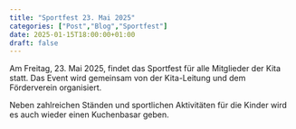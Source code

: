 ```yaml
---
title: "Sportfest 23. Mai 2025"
categories: ["Post","Blog","Sportfest"]
date: 2025-01-15T18:00:00+01:00
draft: false
---
```


Am Freitag, 23. Mai 2025, findet das Sportfest für alle Mitglieder der Kita statt. 
Das Event wird gemeinsam von der Kita-Leitung und dem Förderverein organisiert.

Neben zahlreichen Ständen und sportlichen Aktivitäten für die Kinder wird es auch wieder einen Kuchenbasar geben.